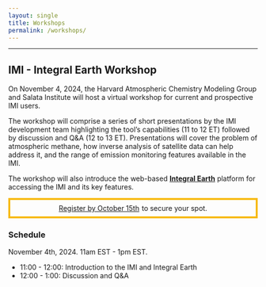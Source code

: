 ```yaml
---
layout: single
title: Workshops
permalink: /workshops/
---
```


<hr>

## IMI - Integral Earth Workshop

On November 4, 2024, the Harvard Atmospheric Chemistry Modeling Group and Salata Institute will host a virtual workshop for current and prospective IMI users.

The workshop will comprise a series of short presentations by the IMI
development team highlighting the tool’s capabilities (11 to 12 ET) followed
by discussion and Q&A (12 to 13 ET). Presentations will cover the problem of
atmospheric methane, how inverse analysis of satellite data can help
address it, and the range of emission monitoring features available in the
IMI.

The workshop will also introduce the web-based <a href = "http://integralearth.github.io" target = "#"><strong>Integral Earth</strong></a> platform for accessing the IMI and its key features.

<div style = "border: solid #F7BA14 4px; padding: 8px; display: flex; justify-content: center; gap: 5px">
<a href = "https://forms.gle/tTtPsDYypsFZqtAw9" target = "#">Register by October 15th</a> to secure your spot.
</div>

### Schedule

November 4th, 2024. 11am EST - 1pm EST.

- 11:00 - 12:00: Introduction to the IMI and Integral Earth
- 12:00 - 1:00: Discussion and Q&A
